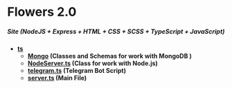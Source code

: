 # Flowers 2.0
##### Site (NodeJS + Express + HTML + CSS + SCSS + TypeScript + JavaScript)
- **[ts](./)**
    - **[Mongo](./Mongo) (Classes and Schemas for work with MongoDB )**
    - **[NodeServer.ts](./NodeServer.ts) (Class for work with Node.js)**
    - **[telegram.ts](./telegram.ts) (Telegram Bot Script)**
    - **[server.ts](./server.ts) (Main File)**

 
